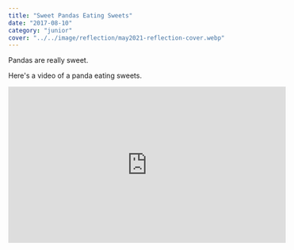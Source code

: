 ```yaml
---
title: "Sweet Pandas Eating Sweets"
date: "2017-08-10"
category: "junior"
cover: "../../image/reflection/may2021-reflection-cover.webp"
---
```


Pandas are really sweet.

Here's a video of a panda eating sweets.

<iframe width="560" height="315" src="https://www.youtube.com/embed/4n0xNbfJLR8" frameborder="0" allowfullscreen></iframe>
